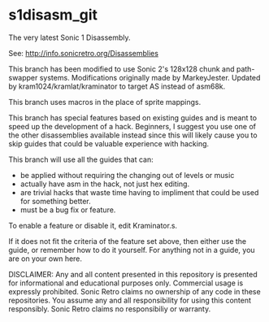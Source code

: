 s1disasm_git
============

The very latest Sonic 1 Disassembly.

See: http://info.sonicretro.org/Disassemblies

This branch has been modified to use Sonic 2's 128x128 chunk and path-swapper systems. Modifications originally made by MarkeyJester. Updated by kram1024/kramlat/kraminator to target AS instead of asm68k.

This branch uses macros in the place of sprite mappings.

This branch has special features based on existing guides and is meant to speed up the development of a hack.
Beginners, I suggest you use one of the other disassemblies available instead since this will likely cause you to skip guides that could be valuable experience with hacking.

This branch will use all the guides that can:

* be applied without requiring the changing out of levels or music
* actually have asm in the hack, not just hex editing.
* are trivial hacks that waste time having to impliment that could be used for something better.
* must be a bug fix or feature.

To enable a feature or disable it, edit Kraminator.s.

If it does not fit the criteria of the feature set above, then either use the guide, or remember how to do it yourself. For anything not in a guide, you are on your own here.

DISCLAIMER:
Any and all content presented in this repository is presented for informational and educational purposes only.
Commercial usage is expressly prohibited. Sonic Retro claims no ownership of any code in these repositories.
You assume any and all responsibility for using this content responsibly. Sonic Retro claims no responsibiliy or warranty.
